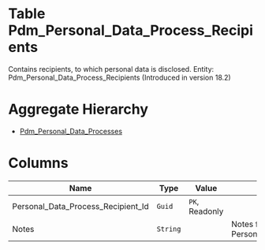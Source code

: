 # Table Pdm_Personal_Data_Process_Recipients

Contains recipients, to which personal data is disclosed. Entity: Pdm_Personal_Data_Process_Recipients (Introduced in version 18.2)

# Aggregate Hierarchy

* [Pdm_Personal_Data_Processes](Pdm_Personal_Data_Processes.md)

# Columns

| Name | Type | Value | Description |
| - | - | - | --- |
|Personal_Data_Process_Recipient_Id|`Guid`|`PK`, Readonly||
|Notes|`String`||Notes for this PersonalDataProcessRecipient. |
